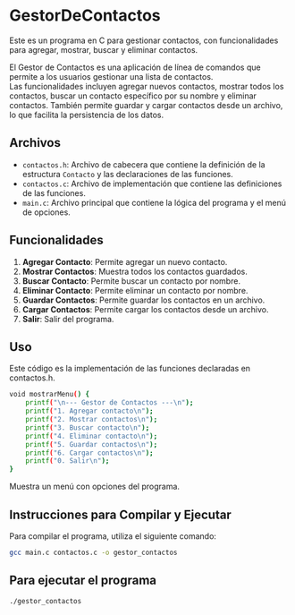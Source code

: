 # GestorDeContactos

Este es un programa en C para gestionar contactos, con funcionalidades para agregar, mostrar, buscar y eliminar contactos.<p>
El Gestor de Contactos es una aplicación de línea de comandos que permite a los usuarios gestionar una lista de contactos.<br> 
Las funcionalidades incluyen agregar nuevos contactos, mostrar todos los contactos, buscar un contacto específico por su nombre y eliminar contactos. También permite guardar y cargar contactos desde un archivo, lo que facilita la persistencia de los datos.

## Archivos

- `contactos.h`: Archivo de cabecera que contiene la definición de la estructura `Contacto` y las declaraciones de las funciones.
- `contactos.c`: Archivo de implementación que contiene las definiciones de las funciones.
- `main.c`: Archivo principal que contiene la lógica del programa y el menú de opciones.

## Funcionalidades

1. **Agregar Contacto**: Permite agregar un nuevo contacto.
2. **Mostrar Contactos**: Muestra todos los contactos guardados.
3. **Buscar Contacto**: Permite buscar un contacto por nombre.
4. **Eliminar Contacto**: Permite eliminar un contacto por nombre.
5. **Guardar Contactos**: Permite guardar los contactos en un archivo.
6. **Cargar Contactos**: Permite cargar los contactos desde un archivo.
7. **Salir**: Salir del programa.

## Uso
Este código es la implementación de las funciones declaradas en contactos.h.
```sh
void mostrarMenu() {
    printf("\n--- Gestor de Contactos ---\n");
    printf("1. Agregar contacto\n");
    printf("2. Mostrar contactos\n");
    printf("3. Buscar contacto\n");
    printf("4. Eliminar contacto\n");
    printf("5. Guardar contactos\n");
    printf("6. Cargar contactos\n");
    printf("0. Salir\n");
}
```
Muestra un menú con opciones del programa.

## Instrucciones para Compilar y Ejecutar

Para compilar el programa, utiliza el siguiente comando:

```sh
gcc main.c contactos.c -o gestor_contactos
```

## Para ejecutar el programa

```sh
./gestor_contactos
```


